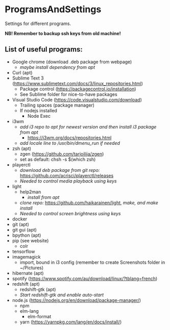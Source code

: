 # ProgramsAndSettings
Settings for different programs.

**NB! Remember to backup ssh keys from old machine!**

## List of useful programs:
- Google chrome (download .deb package from webpage)
    + *maybe install dependency from apt*
- Curl (apt)
- Sublime Text 3 (https://www.sublimetext.com/docs/3/linux_repositories.html)
    + Package control (https://packagecontrol.io/installation)
    + See Sublime folder for nice-to-have packages
- Visual Studio Code (https://code.visualstudio.com/download)
    + Trailing spaces (package manager)
    + If nodejs installed
        - Node Exec
- i3wm
    + *add i3 repo to apt for newest version and then install i3 package from apt*
        - https://i3wm.org/docs/repositories.html
    + *add locale line to /usr/bin/dmenu_run if needed*
- zsh (apt)
    + zgen (https://github.com/tarjoilija/zgen)
    + set as default: chsh -s $(which zsh)
- playerctl
    + *download deb package from git repo:* https://github.com/acrisci/playerctl/releases
    + *Needed to control media playback using keys*
- light
    + help2man
        + *install from apt*
    + *clone repo:* https://github.com/haikarainen/light, *make, and make install*
    + *Needed to control screen brightness using keys*
- docker
- git (apt)
- git gui (apt)
- bpython (apt)
- pip (see website)
    + colr
- tensorflow
- imagemagick
    + import, bound in i3 config (remember to create Screenshots folder in ~/Pictures)
- hibernate (apt)
- spotify (https://www.spotify.com/au/download/linux/?tblang=french)
- redshift (apt)
    + redshift-gtk (apt)
    + *Start redshift-gtk and enable auto-start*
- node.js (https://nodejs.org/en/download/package-manager/)
    + npm
    - elm-lang
        + elm-format
    + yarn (https://yarnpkg.com/lang/en/docs/install/)
